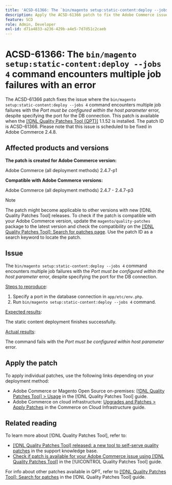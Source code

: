 ```yaml
---
title: 'ACSD-61366: The `bin/magento setup:static-content:deploy --jobs 4` command encounters multiple job failures with an error'
description: Apply the ACSD-61366 patch to fix the Adobe Commerce issue where the `bin/magento setup:static-content:deploy --jobs 4` command encounters multiple job failures with the *Port must be configured within the host parameter* error, despite specifying the port for the DB connection.
feature: SCD
role: Admin, Developer
exl-id: d71a4833-a236-429b-a4e5-7d7d51c2caeb
---
```

# ACSD-61366: The `bin/magento setup:static-content:deploy --jobs 4` command encounters multiple job failures with an error

The ACSD-61366 patch fixes the issue where the `bin/magento setup:static-content:deploy --jobs 4` command encounters multiple job failures with the *Port must be configured within the host parameter* error, despite specifying the port for the DB connection. This patch is available when the [[!DNL Quality Patches Tool (QPT)]](https://experienceleague.adobe.com/en/docs/commerce-operations/tools/quality-patches-tool/quality-patches-tool-to-self-serve-quality-patches) 1.1.52 is installed. The patch ID is ACSD-61366. Please note that this issue is scheduled to be fixed in Adobe Commerce 2.4.8.

## Affected products and versions

**The patch is created for Adobe Commerce version:**

Adobe Commerce (all deployment methods) 2.4.7-p1

**Compatible with Adobe Commerce versions:**

Adobe Commerce (all deployment methods) 2.4.7 - 2.4.7-p3

>[!NOTE]
>
>The patch might become applicable to other versions with new [!DNL Quality Patches Tool] releases. To check if the patch is compatible with your Adobe Commerce version, update the `magento/quality-patches` package to the latest version and check the compatibility on the [[!DNL Quality Patches Tool]: Search for patches page](https://experienceleague.adobe.com/tools/commerce-quality-patches/index.html). Use the patch ID as a search keyword to locate the patch.

## Issue

The `bin/magento setup:static-content:deploy --jobs 4` command encounters multiple job failures with the *Port must be configured within the host parameter* error, despite specifying the port for the DB connection.

<u>Steps to reproduce</u>:

1. Specify a port in the database connection in `app/etc/env.php`.
1. Run `bin/magento setup:static-content:deploy --jobs 4` command.

<u>Expected results</u>:

The static content deployment finishes successfully.

<u>Actual results</u>:

The command fails with the *Port must be configured within host parameter* error.

## Apply the patch

To apply individual patches, use the following links depending on your deployment method:

* Adobe Commerce or Magento Open Source on-premises: [[!DNL Quality Patches Tool] > Usage](/help/tools/quality-patches-tool/usage.md) in the [!DNL Quality Patches Tool] guide.
* Adobe Commerce on cloud infrastructure: [Upgrades and Patches > Apply Patches](https://experienceleague.adobe.com/docs/commerce-cloud-service/user-guide/develop/upgrade/apply-patches.html) in the Commerce on Cloud Infrastructure guide.

## Related reading

To learn more about [!DNL Quality Patches Tool], refer to:

* [[!DNL Quality Patches Tool] released: a new tool to self-serve quality patches](https://experienceleague.adobe.com/en/docs/commerce-operations/tools/quality-patches-tool/quality-patches-tool-to-self-serve-quality-patches) in the support knowledge base.
* [Check if patch is available for your Adobe Commerce issue using [!DNL Quality Patches Tool]](/help/tools/quality-patches-tool/patches-available-in-qpt/check-patch-for-magento-issue-with-magento-quality-patches.md) in the [!UICONTROL Quality Patches Tool] guide.


For info about other patches available in QPT, refer to [[!DNL Quality Patches Tool]: Search for patches](https://experienceleague.adobe.com/tools/commerce-quality-patches/index.html) in the [!DNL Quality Patches Tool] guide.
